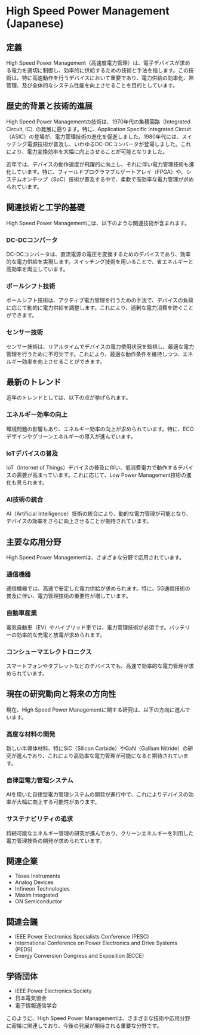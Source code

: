 # High Speed Power Management (Japanese)

## 定義
High Speed Power Management（高速度電力管理）は、電子デバイスが求める電力を適切に制御し、効率的に供給するための技術と手法を指します。この技術は、特に高速動作を行うデバイスにおいて重要であり、電力供給の効率化、熱管理、及び全体的なシステム性能を向上させることを目的としています。

## 歴史的背景と技術的進展
High Speed Power Managementの技術は、1970年代の集積回路（Integrated Circuit, IC）の発展に遡ります。特に、Application Specific Integrated Circuit（ASIC）の登場が、電力管理技術の進化を促進しました。1980年代には、スイッチング電源技術が普及し、いわゆるDC-DCコンバータが登場しました。これにより、電力変換効率を大幅に向上させることが可能となりました。

近年では、デバイスの動作速度が飛躍的に向上し、それに伴い電力管理技術も進化しています。特に、フィールドプログラマブルゲートアレイ（FPGA）や、システムオンチップ（SoC）技術が普及する中で、柔軟で高効率な電力管理が求められています。

## 関連技術と工学的基礎
High Speed Power Managementには、以下のような関連技術が含まれます。

### DC-DCコンバータ
DC-DCコンバータは、直流電源の電圧を変換するためのデバイスであり、効率的な電力供給を実現します。スイッチング技術を用いることで、省エネルギーと高効率を両立しています。

### ポールシフト技術
ポールシフト技術は、アクティブ電力管理を行うための手法で、デバイスの負荷に応じて動的に電力供給を調整します。これにより、過剰な電力消費を防ぐことができます。

### センサー技術
センサー技術は、リアルタイムでデバイスの電力使用状況を監視し、最適な電力管理を行うために不可欠です。これにより、最適な動作条件を維持しつつ、エネルギー効率を向上させることができます。

## 最新のトレンド
近年のトレンドとしては、以下の点が挙げられます。

### エネルギー効率の向上
環境問題の影響もあり、エネルギー効率の向上が求められています。特に、ECOデザインやグリーンエネルギーの導入が進んでいます。

### IoTデバイスの普及
IoT（Internet of Things）デバイスの普及に伴い、低消費電力で動作するデバイスの需要が高まっています。これに応じて、Low Power Management技術の進化も見られます。

### AI技術の統合
AI（Artificial Intelligence）技術の統合により、動的な電力管理が可能となり、デバイスの効率をさらに向上させることが期待されています。

## 主要な応用分野
High Speed Power Managementは、さまざまな分野で応用されています。

### 通信機器
通信機器では、高速で安定した電力供給が求められます。特に、5G通信技術の普及に伴い、電力管理技術の重要性が増しています。

### 自動車産業
電気自動車（EV）やハイブリッド車では、電力管理技術が必須です。バッテリーの効率的な充電と放電が求められます。

### コンシューマエレクトロニクス
スマートフォンやタブレットなどのデバイスでも、高速で効率的な電力管理が求められています。

## 現在の研究動向と将来の方向性
現在、High Speed Power Managementに関する研究は、以下の方向に進んでいます。

### 高度な材料の開発
新しい半導体材料、特にSiC（Silicon Carbide）やGaN（Gallium Nitride）の研究が進んでおり、これにより高効率な電力管理が可能になると期待されています。

### 自律型電力管理システム
AIを用いた自律型電力管理システムの開発が進行中で、これによりデバイスの効率が大幅に向上する可能性があります。

### サステナビリティの追求
持続可能なエネルギー管理の研究が進んでおり、クリーンエネルギーを利用した電力管理技術の開発が求められています。

## 関連企業
- Texas Instruments
- Analog Devices
- Infineon Technologies
- Maxim Integrated
- ON Semiconductor

## 関連会議
- IEEE Power Electronics Specialists Conference (PESC)
- International Conference on Power Electronics and Drive Systems (PEDS)
- Energy Conversion Congress and Exposition (ECCE)

## 学術団体
- IEEE Power Electronics Society
- 日本電気協会
- 電子情報通信学会

このように、High Speed Power Managementは、さまざまな技術や応用分野に密接に関連しており、今後の発展が期待される重要な分野です。